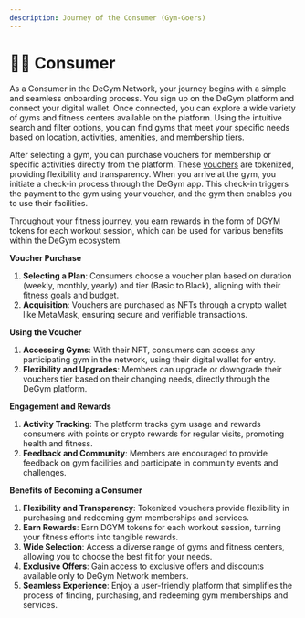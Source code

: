 ```yaml
---
description: Journey of the Consumer (Gym-Goers)
---
```


# 🧘‍♂️ Consumer

As a Consumer in the DeGym Network, your journey begins with a simple and seamless onboarding process. You sign up on the DeGym platform and connect your digital wallet. Once connected, you can explore a wide variety of gyms and fitness centers available on the platform. Using the intuitive search and filter options, you can find gyms that meet your specific needs based on location, activities, amenities, and membership tiers.

After selecting a gym, you can purchase vouchers for membership or specific activities directly from the platform. These [vouchers](nft-voucher/) are tokenized, providing flexibility and transparency. When you arrive at the gym, you initiate a check-in process through the DeGym app. This check-in triggers the payment to the gym using your voucher, and the gym then enables you to use their facilities.

Throughout your fitness journey, you earn rewards in the form of DGYM tokens for each workout session, which can be used for various benefits within the DeGym ecosystem.

**Voucher Purchase**

1. **Selecting a Plan**: Consumers choose a voucher plan based on duration (weekly, monthly, yearly) and tier (Basic to Black), aligning with their fitness goals and budget.
2. **Acquisition**: Vouchers are purchased as NFTs through a crypto wallet like MetaMask, ensuring secure and verifiable transactions.

**Using the Voucher**

1. **Accessing Gyms**: With their NFT, consumers can access any participating gym in the network, using their digital wallet for entry.
2. **Flexibility and Upgrades**: Members can upgrade or downgrade their vouchers tier based on their changing needs, directly through the DeGym platform.

**Engagement and Rewards**

1. **Activity Tracking**: The platform tracks gym usage and rewards consumers with points or crypto rewards for regular visits, promoting health and fitness.
2. **Feedback and Community**: Members are encouraged to provide feedback on gym facilities and participate in community events and challenges.

**Benefits of Becoming a Consumer**

1. **Flexibility and Transparency**: Tokenized vouchers provide flexibility in purchasing and redeeming gym memberships and services.
2. **Earn Rewards**: Earn DGYM tokens for each workout session, turning your fitness efforts into tangible rewards.
3. **Wide Selection**: Access a diverse range of gyms and fitness centers, allowing you to choose the best fit for your needs.
4. **Exclusive Offers**: Gain access to exclusive offers and discounts available only to DeGym Network members.
5. **Seamless Experience**: Enjoy a user-friendly platform that simplifies the process of finding, purchasing, and redeeming gym memberships and services.
